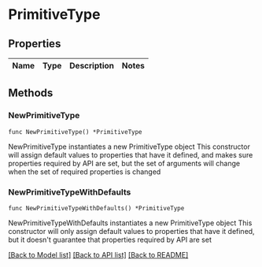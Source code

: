 # PrimitiveType

## Properties

Name | Type | Description | Notes
------------ | ------------- | ------------- | -------------

## Methods

### NewPrimitiveType

`func NewPrimitiveType() *PrimitiveType`

NewPrimitiveType instantiates a new PrimitiveType object
This constructor will assign default values to properties that have it defined,
and makes sure properties required by API are set, but the set of arguments
will change when the set of required properties is changed

### NewPrimitiveTypeWithDefaults

`func NewPrimitiveTypeWithDefaults() *PrimitiveType`

NewPrimitiveTypeWithDefaults instantiates a new PrimitiveType object
This constructor will only assign default values to properties that have it defined,
but it doesn't guarantee that properties required by API are set


[[Back to Model list]](../README.md#documentation-for-models) [[Back to API list]](../README.md#documentation-for-api-endpoints) [[Back to README]](../README.md)


